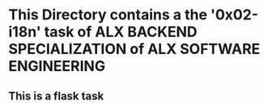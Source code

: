 # This Directory contains a the '0x02-i18n' task of ALX BACKEND SPECIALIZATION of ALX SOFTWARE ENGINEERING

## This is a flask task
